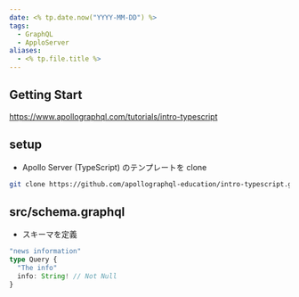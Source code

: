 ```yaml
---
date: <% tp.date.now("YYYY-MM-DD") %>
tags:
  - GraphQL
  - ApploServer
aliases:
  - <% tp.file.title %>
---
```

## Getting Start

https://www.apollographql.com/tutorials/intro-typescript

## setup

- Apollo Server (TypeScript) のテンプレートを clone

```bash
git clone https://github.com/apollographql-education/intro-typescript.git
```

## src/schema.graphql

- スキーマを定義

```ts
"news information"
type Query {
  "The info"
  info: String! // Not Null
}
```